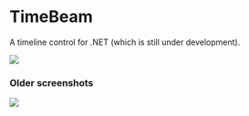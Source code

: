 TimeBeam
========

A timeline control for .NET (which is still under development).

![](http://i.imgur.com/QKG6M3V.png)

### Older screenshots

![](http://i.imgur.com/c2c1C38.png)